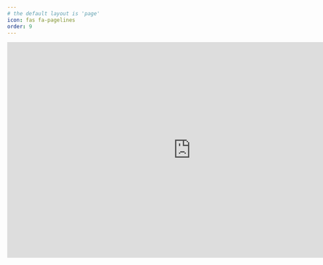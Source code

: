 ```yaml
---
# the default layout is 'page'
icon: fas fa-pagelines
order: 9
---
```



<iframe width="850" height="500" src="https://lookerstudio.google.com/embed/reporting/30d89b14-ee01-4753-8475-8674b68799c9/page/wpLoD" frameborder="0" style="border:0" allowfullscreen sandbox="allow-storage-access-by-user-activation allow-scripts allow-same-origin allow-popups allow-popups-to-escape-sandbox"></iframe>
